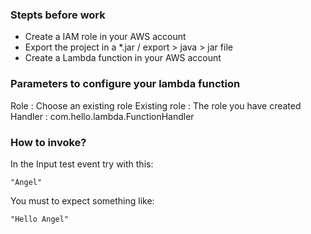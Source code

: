 ### Stepts before work

* Create a IAM role in your AWS account
* Export the project in a *.jar / export > java > jar file
* Create a Lambda function in your AWS account

### Parameters to configure your lambda function

Role : Choose an existing role
Existing role : The role you have created
Handler : com.hello.lambda.FunctionHandler

### How to invoke?

In the Input test event try with this:

```
"Angel"
```

You must to expect something like:

```
"Hello Angel"
```